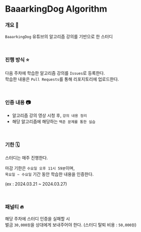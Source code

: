 # BaaarkingDog Algorithm

<!--

 ❓ ⭕ ❌ 🚫 💭

-->

### 개요 🌈

`BaaarkingDog` 유튜브의 알고리즘 강의를 기반으로 한 스터디

<br>

### 진행 방식 ⭐

다음 주차에 학습한 알고리즘 강의를 `Issues`로 등록한다.  
학습한 내용은 `Pull Requests`를 통해 리포지토리에 업로드한다.

<br>

### 인증 내용 📷

* 알고리즘 강의 영상 시청 후, `강의 내용 정리`  
* 해당 알고리즘에 해당하는 `백준 문제를 통한 실습`

<br>

### 기한 🗓️

스터디는 매주 진행한다.

마감 기한은 `수요일 오후 11시 59분`이며,  
`목요일 ~ 수요일` 기간 동안 학습한 내용을 인증한다.

(ex : 2024.03.21 ~ 2024.03.27)

<br>

### 패널티 🔥

해당 주차에 스터디 인증을 실패할 시  
벌금 `30,000원`을 상대에게 보내주어야 한다.
(스터디 탈퇴 비용 : `50,000원`)

<br>

